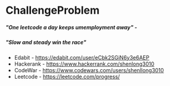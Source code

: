 # ChallengeProblem
##### "One leetcode a day keeps umemployment away" - 
##### "Slow and steady win the race"

* Edabit - https://edabit.com/user/eCbk2SGiN6y3e6AEP
* Hackerank - https://www.hackerrank.com/shenlong3010
* CodeWar - https://www.codewars.com/users/shenllong3010
* Leetcode - https://leetcode.com/progress/
